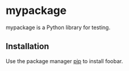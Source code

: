 # mypackage

mypackage is a Python library for testing.

## Installation

Use the package manager [pip](https://github.com/ali025/mypackage.git) to install foobar.